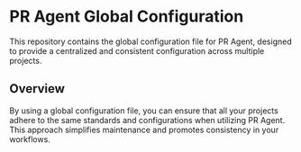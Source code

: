 # PR Agent Global Configuration

This repository contains the global configuration file for PR Agent, designed to provide a centralized and consistent configuration across multiple projects.

## Overview

By using a global configuration file, you can ensure that all your projects adhere to the same standards and configurations when utilizing PR Agent. This approach simplifies maintenance and promotes consistency in your workflows.
